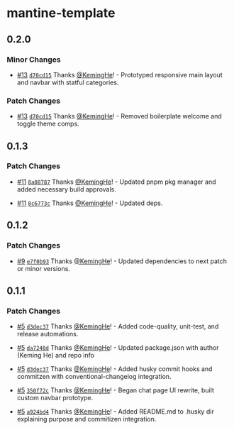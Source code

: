 # mantine-template

## 0.2.0

### Minor Changes

- [#13](https://github.com/KemingHe/mantine-template/pull/13) [`d70cd15`](https://github.com/KemingHe/mantine-template/commit/d70cd1564988f68a0037085cbe0d3fdde263a7cc) Thanks [@KemingHe](https://github.com/KemingHe)! - Prototyped responsive main layout and navbar with statful categories.

### Patch Changes

- [#13](https://github.com/KemingHe/mantine-template/pull/13) [`d70cd15`](https://github.com/KemingHe/mantine-template/commit/d70cd1564988f68a0037085cbe0d3fdde263a7cc) Thanks [@KemingHe](https://github.com/KemingHe)! - Removed boilerplate welcome and toggle theme comps.

## 0.1.3

### Patch Changes

- [#11](https://github.com/KemingHe/mantine-template/pull/11) [`8a08787`](https://github.com/KemingHe/mantine-template/commit/8a087874a0613462bc5ce9034b04d7b63b4cbedc) Thanks [@KemingHe](https://github.com/KemingHe)! - Updated pnpm pkg manager and added necessary build approvals.

- [#11](https://github.com/KemingHe/mantine-template/pull/11) [`8c6773c`](https://github.com/KemingHe/mantine-template/commit/8c6773c81c3fca483b10069a67757387c02326d3) Thanks [@KemingHe](https://github.com/KemingHe)! - Updated deps.

## 0.1.2

### Patch Changes

- [#9](https://github.com/KemingHe/mantine-template/pull/9) [`e7f0b93`](https://github.com/KemingHe/mantine-template/commit/e7f0b93ab3b244b4b28acd02f1c0c9ab98426d20) Thanks [@KemingHe](https://github.com/KemingHe)! - Updated dependencies to next patch or minor versions.

## 0.1.1

### Patch Changes

- [#5](https://github.com/KemingHe/mantine-template/pull/5) [`d3dec37`](https://github.com/KemingHe/mantine-template/commit/d3dec376fc5d5c90c8ce8730785ca39f4b3f2b0e) Thanks [@KemingHe](https://github.com/KemingHe)! - Added code-quality, unit-test, and release automations.

- [#5](https://github.com/KemingHe/mantine-template/pull/5) [`da7248d`](https://github.com/KemingHe/mantine-template/commit/da7248d457b96df2244c7da3d99b0d4913986a81) Thanks [@KemingHe](https://github.com/KemingHe)! - Updated package.json with author (Keming He) and repo info

- [#5](https://github.com/KemingHe/mantine-template/pull/5) [`d3dec37`](https://github.com/KemingHe/mantine-template/commit/d3dec376fc5d5c90c8ce8730785ca39f4b3f2b0e) Thanks [@KemingHe](https://github.com/KemingHe)! - Added husky commit hooks and commitzen with conventional-changelog integration.

- [#5](https://github.com/KemingHe/mantine-template/pull/5) [`350f72c`](https://github.com/KemingHe/mantine-template/commit/350f72cd1a6abbbfaff115ee850a23f5abf3dd60) Thanks [@KemingHe](https://github.com/KemingHe)! - Began chat page UI rewrite, built custom navbar prototype.

- [#5](https://github.com/KemingHe/mantine-template/pull/5) [`a924bd4`](https://github.com/KemingHe/mantine-template/commit/a924bd49eebb2e820f35443d9b48126e4421b447) Thanks [@KemingHe](https://github.com/KemingHe)! - Added README.md to .husky dir explaining purpose and commitizen integration.

